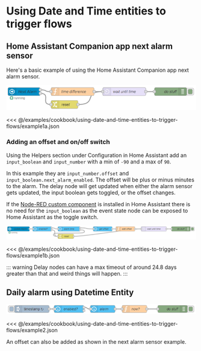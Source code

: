 # Using Date and Time entities to trigger flows

## Home Assistant Companion app next alarm sensor

Here's a basic example of using the Home Assistant Companion app next alarm sensor.

![screenshot](./images/using-date-and-time-entities-to-trigger-flows_01.png)

<<< @/examples/cookbook/using-date-and-time-entities-to-trigger-flows/example1a.json

### Adding an offset and on/off switch

Using the Helpers section under Configuration in Home Assistant add an `input_boolean` and `input_number` with a min of `-90` and a max of `90`.

In this example they are `input_number.offset` and `input_boolean.next_alarm_enabled`. The offset will be plus or minus minutes to the alarm. The delay node will get updated when either the alarm sensor gets updated, the input boolean gets toggled, or the offset changes.

If the [Node-RED custom component](https://github.com/zachowj/hass-node-red) is installed in Home Assistant there is no need for the `input_boolean` as the event state node can be exposed to Home Assistant as the toggle switch.

![screenshot](./images/using-date-and-time-entities-to-trigger-flows_02.png)

<<< @/examples/cookbook/using-date-and-time-entities-to-trigger-flows/example1b.json

::: warning
Delay nodes can have a max timeout of around 24.8 days greater than that and weird things will happen.
:::

## Daily alarm using Datetime Entity

![screenshot](./images/using-date-and-time-entities-to-trigger-flows_03.png)

<<< @/examples/cookbook/using-date-and-time-entities-to-trigger-flows/example2.json

An offset can also be added as shown in the next alarm sensor example.
